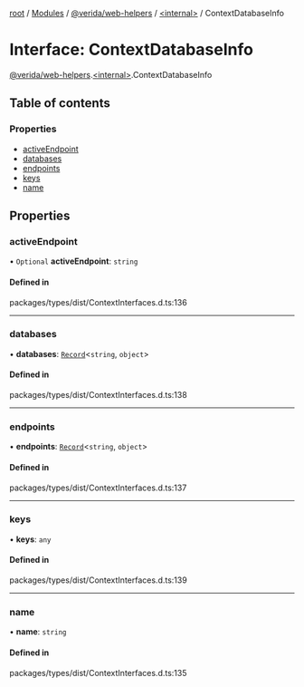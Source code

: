 [root](../README.md) / [Modules](../modules.md) / [@verida/web-helpers](../modules/verida_web_helpers.md) / [<internal\>](../modules/verida_web_helpers._internal_.md) / ContextDatabaseInfo

# Interface: ContextDatabaseInfo

[@verida/web-helpers](../modules/verida_web_helpers.md).[<internal\>](../modules/verida_web_helpers._internal_.md).ContextDatabaseInfo

## Table of contents

### Properties

- [activeEndpoint](verida_web_helpers._internal_.ContextDatabaseInfo.md#activeendpoint)
- [databases](verida_web_helpers._internal_.ContextDatabaseInfo.md#databases)
- [endpoints](verida_web_helpers._internal_.ContextDatabaseInfo.md#endpoints)
- [keys](verida_web_helpers._internal_.ContextDatabaseInfo.md#keys)
- [name](verida_web_helpers._internal_.ContextDatabaseInfo.md#name)

## Properties

### activeEndpoint

• `Optional` **activeEndpoint**: `string`

#### Defined in

packages/types/dist/ContextInterfaces.d.ts:136

___

### databases

• **databases**: [`Record`](../modules/verida_web_helpers._internal_.md#record)<`string`, `object`\>

#### Defined in

packages/types/dist/ContextInterfaces.d.ts:138

___

### endpoints

• **endpoints**: [`Record`](../modules/verida_web_helpers._internal_.md#record)<`string`, `object`\>

#### Defined in

packages/types/dist/ContextInterfaces.d.ts:137

___

### keys

• **keys**: `any`

#### Defined in

packages/types/dist/ContextInterfaces.d.ts:139

___

### name

• **name**: `string`

#### Defined in

packages/types/dist/ContextInterfaces.d.ts:135
